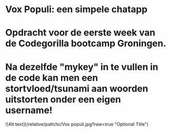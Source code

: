 # Vox Populi: een simpele chatapp 
# Opdracht voor de eerste week van de Codegorilla bootcamp Groningen.
# Na dezelfde "mykey" in te vullen in de code kan men een stortvloed/tsunami aan woorden uitstorten onder een eigen username!

![Alt text](/relative/path/to/Vox populi.jpg?raw=true "Optional Title")
